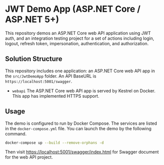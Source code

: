 # JWT Demo App (ASP.NET Core / ASP.NET 5+)

This repository demos an ASP.NET Core web API application using JWT auth, and an integration testing project for a set of actions including login, logout, refresh token, impersonation, authentication, and authorization.


## Solution Structure

This repository includes one application: an ASP.NET Core web API app in the `src/JwtDemoApp` folder. An API BaseURL is `https://localhost:5001/swagger`. 

- `webapi`
  The ASP.NET Core web API app is served by Kestrel on Docker. This app has implemented HTTPS support.

## Usage

The demo is configured to run by Docker Compose. The services are listed in the `docker-compose.yml` file. You can launch the demo by the following command.

```bash
docker-compose up --build --remove-orphans -d
```

Then visit [https://localhost:5001/swagger/index.html](https://localhost:5001/swagger/index.html) for Swagger document for the web API project.